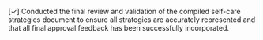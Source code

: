 [✓] Conducted the final review and validation of the compiled self-care strategies document to ensure all strategies are accurately represented and that all final approval feedback has been successfully incorporated.